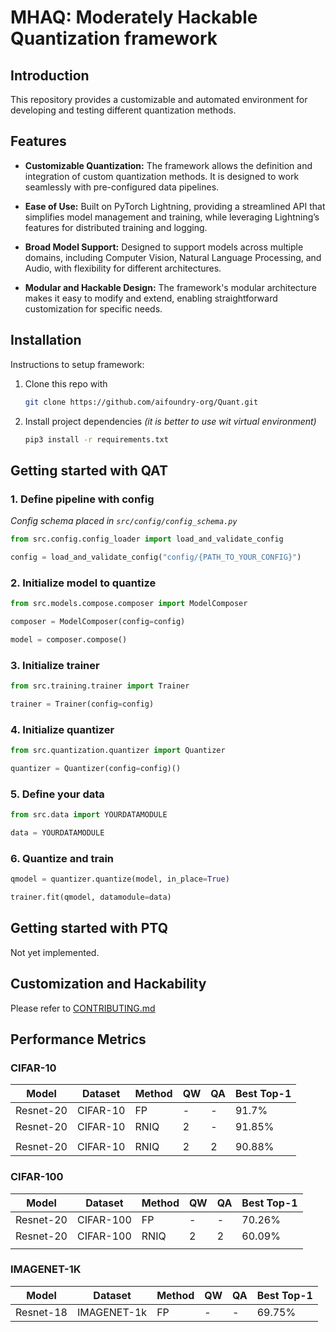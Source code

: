 # MHAQ: Moderately Hackable Quantization framework

## Introduction

This repository provides a customizable and automated environment for developing and testing different quantization methods.

## Features

- **Customizable Quantization:** The framework allows the definition and integration of custom quantization methods. It is designed to work seamlessly with pre-configured data pipelines.

- **Ease of Use:** Built on PyTorch Lightning, providing a streamlined API that simplifies model management and training, while leveraging Lightning’s features for distributed training and logging.

- **Broad Model Support:** Designed to support models across multiple domains, including Computer Vision, Natural Language Processing, and Audio, with flexibility for different architectures.

- **Modular and Hackable Design:** The framework's modular architecture makes it easy to modify and extend, enabling straightforward customization for specific needs.

## Installation

Instructions to setup framework:

1. Clone this repo with

     ```bash
    git clone https://github.com/aifoundry-org/Quant.git
    ```

2. Install project dependencies *(it is better to use wit virtual environment)*

    ```bash
    pip3 install -r requirements.txt
    ```

## Getting started with QAT

### 1. Define pipeline with config

*Config schema placed in `src/config/config_schema.py`*

```python
from src.config.config_loader import load_and_validate_config

config = load_and_validate_config("config/{PATH_TO_YOUR_CONFIG}")

```

### 2. Initialize model to quantize

```python
from src.models.compose.composer import ModelComposer

composer = ModelComposer(config=config)

model = composer.compose()
```

### 3. Initialize trainer

```python
from src.training.trainer import Trainer

trainer = Trainer(config=config)
```

### 4. Initialize quantizer

```python
from src.quantization.quantizer import Quantizer

quantizer = Quantizer(config=config)()
```

### 5. Define your data

```python
from src.data import YOURDATAMODULE

data = YOURDATAMODULE
```

### 6. Quantize and train

```python
qmodel = quantizer.quantize(model, in_place=True)

trainer.fit(qmodel, datamodule=data)
```

## Getting started with PTQ

Not yet implemented.

## Customization and Hackability

Please refer to [CONTRIBUTING.md](CONTRIBUTING.md)

## Performance Metrics

### CIFAR-10
| Model     | Dataset  | Method | QW | QA | Best Top-1 |
|-----------|----------|--------|----|----|------------|
| Resnet-20 | CIFAR-10 | FP     | -  | -  | 91.7%      |
| Resnet-20 | CIFAR-10 | RNIQ   | 2  | -  | 91.85%      |
|           |          |        |    |    |             |
| Resnet-20 | CIFAR-10 | RNIQ   | 2  | 2  | 90.88%      |

### CIFAR-100
| Model     | Dataset   | Method | QW | QA | Best Top-1  |
|-----------|-----------|--------|----|----|-------------|
| Resnet-20 | CIFAR-100 | FP     | -  | -  | 70.26%      |
| Resnet-20 | CIFAR-100 | RNIQ   | 2  | 2  | 60.09%      |
|           |           |        |    |    |             |

### IMAGENET-1K
| Model     | Dataset     | Method | QW | QA | Best Top-1  |
|-----------|-------------|--------|----|----|-------------|
| Resnet-18 | IMAGENET-1k | FP     | -  | -  | 69.75%      |
